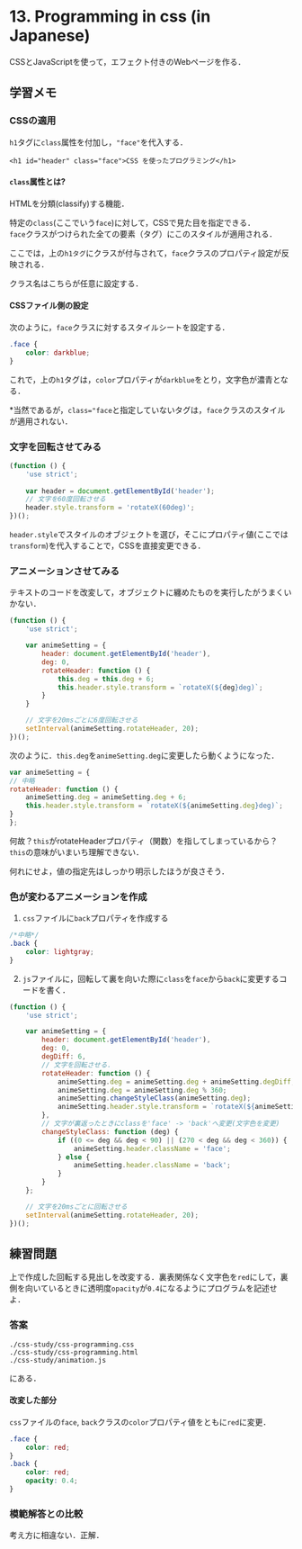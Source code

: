 # 13. Programming in css (in Japanese)

CSSとJavaScriptを使って，エフェクト付きのWebページを作る．

## 学習メモ

### CSSの適用

`h1`タグに`class`属性を付加し，`"face"`を代入する．<br>

`<h1 id="header" class="face">CSS を使ったプログラミング</h1>`

#### `class`属性とは?<br>

HTMLを分類(classify)する機能．

特定の`class`(ここでいう`face`)に対して，CSSで見た目を指定できる．<br>
`face`クラスがつけられた全ての要素（タグ）にこのスタイルが適用される．

ここでは，上の`h1タグ`にクラスが付与されて，`face`クラスのプロパティ設定が反映される．

クラス名はこちらが任意に設定する．

#### CSSファイル側の設定

次のように，`face`クラスに対するスタイルシートを設定する．

```css
.face {
    color: darkblue;
}
```

これで，上の`h1`タグは，`color`プロパティが`darkblue`をとり，文字色が濃青となる．

\*当然であるが，`class="face`と指定していないタグは，`face`クラスのスタイルが適用されない．

### 文字を回転させてみる

```javascript
(function () {
    'use strict';
    
    var header = document.getElementById('header');
    // 文字を60度回転させる
    header.style.transform = 'rotateX(60deg)';
})();
```

`header.style`でスタイルのオブジェクトを選び，そこにプロパティ値(ここでは`transform`)を代入することで，CSSを直接変更できる．

### アニメーションさせてみる

テキストのコードを改変して，オブジェクトに纏めたものを実行したがうまくいかない．

```javascript
(function () {
    'use strict';

    var animeSetting = {
        header: document.getElementById('header'),
        deg: 0,
        rotateHeader: function () {
            this.deg = this.deg + 6;
            this.header.style.transform = `rotateX(${deg}deg)`;
        }
    }

    // 文字を20msごとに6度回転させる
    setInterval(animeSetting.rotateHeader, 20);
})();
```

次のように．`this.deg`を`animeSetting.deg`に変更したら動くようになった．<br>

```javascript
var animeSetting = {
// 中略
rotateHeader: function () {
    animeSetting.deg = animeSetting.deg + 6;
    this.header.style.transform = `rotateX(${animeSetting.deg}deg)`;
}
};
```

何故？`this`がrotateHeaderプロパティ（関数）を指してしまっているから？<br>
`this`の意味がいまいち理解できない．

何れにせよ，値の指定先はしっかり明示したほうが良さそう．

### 色が変わるアニメーションを作成

1. `css`ファイルに`back`プロパティを作成する

```css
/*中略*/
.back {
    color: lightgray;
}
```

2. `js`ファイルに，回転して裏を向いた際に`class`を`face`から`back`に変更するコードを書く．

```javascript
(function () {
    'use strict';

    var animeSetting = {
        header: document.getElementById('header'),
        deg: 0,
        degDiff: 6,
        // 文字を回転させる．
        rotateHeader: function () {
            animeSetting.deg = animeSetting.deg + animeSetting.degDiff;
            animeSetting.deg = animeSetting.deg % 360;
            animeSetting.changeStyleClass(animeSetting.deg);
            animeSetting.header.style.transform = `rotateX(${animeSetting.deg}deg)`;
        },
        // 文字が裏返ったときにclassを'face' -> 'back'へ変更(文字色を変更)
        changeStyleClass: function (deg) {
            if ((0 <= deg && deg < 90) || (270 < deg && deg < 360)) {
                animeSetting.header.className = 'face';
            } else {
                animeSetting.header.className = 'back';
            }
        }
    };

    // 文字を20msごとに回転させる
    setInterval(animeSetting.rotateHeader, 20);
})();
```

## 練習問題

上で作成した回転する見出しを改変する．裏表関係なく文字色を`red`にして，裏側を向いているときに透明度`opacity`が`0.4`になるようにプログラムを記述せよ．

### 答案

`./css-study/css-programming.css`<br>
`./css-study/css-programming.html`<br>
`./css-study/animation.js`

にある．

#### 改変した部分

`css`ファイルの`face`, `back`クラスの`color`プロパティ値をともに`red`に変更．

```css
.face {
    color: red;
}
.back {
    color: red;
    opacity: 0.4;
}
```

### 模範解答との比較

考え方に相違ない．正解．